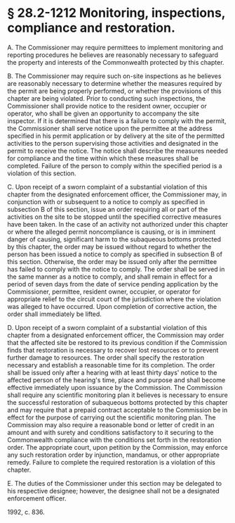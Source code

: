 # § 28.2-1212 Monitoring, inspections, compliance and restoration.

<p>A. The Commissioner may require permittees to implement monitoring and reporting procedures he believes are reasonably necessary to safeguard the property and interests of the Commonwealth protected by this chapter.</p><p>B. The Commissioner may require such on-site inspections as he believes are reasonably necessary to determine whether the measures required by the permit are being properly performed, or whether the provisions of this chapter are being violated. Prior to conducting such inspections, the Commissioner shall provide notice to the resident owner, occupier or operator, who shall be given an opportunity to accompany the site inspector. If it is determined that there is a failure to comply with the permit, the Commissioner shall serve notice upon the permittee at the address specified in his permit application or by delivery at the site of the permitted activities to the person supervising those activities and designated in the permit to receive the notice. The notice shall describe the measures needed for compliance and the time within which these measures shall be completed. Failure of the person to comply within the specified period is a violation of this section.</p><p>C. Upon receipt of a sworn complaint of a substantial violation of this chapter from the designated enforcement officer, the Commissioner may, in conjunction with or subsequent to a notice to comply as specified in subsection B of this section, issue an order requiring all or part of the activities on the site to be stopped until the specified corrective measures have been taken. In the case of an activity not authorized under this chapter or where the alleged permit noncompliance is causing, or is in imminent danger of causing, significant harm to the subaqueous bottoms protected by this chapter, the order may be issued without regard to whether the person has been issued a notice to comply as specified in subsection B of this section. Otherwise, the order may be issued only after the permittee has failed to comply with the notice to comply. The order shall be served in the same manner as a notice to comply, and shall remain in effect for a period of seven days from the date of service pending application by the Commissioner, permittee, resident owner, occupier, or operator for appropriate relief to the circuit court of the jurisdiction where the violation was alleged to have occurred. Upon completion of corrective action, the order shall immediately be lifted.</p><p>D. Upon receipt of a sworn complaint of a substantial violation of this chapter from a designated enforcement officer, the Commission may order that the affected site be restored to its previous condition if the Commission finds that restoration is necessary to recover lost resources or to prevent further damage to resources. The order shall specify the restoration necessary and establish a reasonable time for its completion. The order shall be issued only after a hearing with at least thirty days' notice to the affected person of the hearing's time, place and purpose and shall become effective immediately upon issuance by the Commission. The Commission shall require any scientific monitoring plan it believes is necessary to ensure the successful restoration of subaqueous bottoms protected by this chapter and may require that a prepaid contract acceptable to the Commission be in effect for the purpose of carrying out the scientific monitoring plan. The Commission may also require a reasonable bond or letter of credit in an amount and with surety and conditions satisfactory to it securing to the Commonwealth compliance with the conditions set forth in the restoration order. The appropriate court, upon petition by the Commission, may enforce any such restoration order by injunction, mandamus, or other appropriate remedy. Failure to complete the required restoration is a violation of this chapter.</p><p>E. The duties of the Commissioner under this section may be delegated to his respective designee; however, the designee shall not be a designated enforcement officer.</p><p>1992, c. 836.</p>